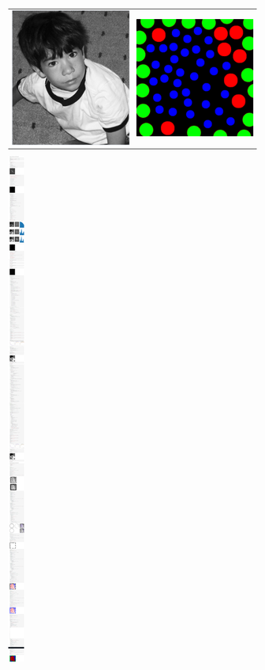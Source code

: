 
<table>
    <tr>
        <td ><center><img src="boy.png" ></center></td>
        <td ><center><img src="output.gif" ></center></td>
    </tr>
</table>

![codes](codes.png)

